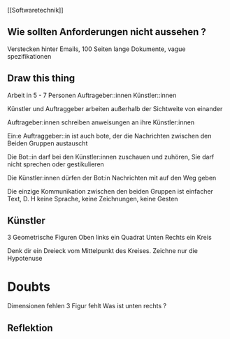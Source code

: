 [[Softwaretechnik]]

## Wie sollten Anforderungen nicht aussehen ? 
Verstecken hinter Emails, 100 Seiten lange Dokumente, vague spezifikationen  



## Draw this thing 
Arbeit in 5 - 7 Personen 
Auftrageber::innen
Künstler::innen

Künstler und Auftraggeber arbeiten außerhalb der Sichtweite von einander 

Auftrageber:innen schreiben anweisungen an ihre Künstler:innen

Ein:e Auftraggeber::in ist auch bote, der die Nachrichten zwischen den Beiden Gruppen austauscht 

Die Bot::in darf bei den Künstler:innen zuschauen und zuhören, Sie darf nicht sprechen oder gestikulieren 

Die Künstler:innen dürfen der Bot:in Nachrichten mit auf den Weg geben 

Die einzige Kommunikation zwischen den beiden Gruppen ist einfacher Text, D. H keine Sprache, keine Zeichnungen, keine Gesten 


## Künstler 

3 Geometrische Figuren 
	Oben links ein Quadrat 
	Unten Rechts ein Kreis 

Denk dir ein Dreieck vom Mittelpunkt des Kreises. Zeichne nur die Hypotenuse 


# Doubts 
Dimensionen fehlen 
3 Figur fehlt 
Was ist unten rechts ? 

## Reflektion 
 

